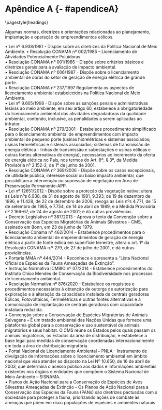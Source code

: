 # Apêndice A {- #apendiceA}

\pagestyle{headings}


Algumas normas, diretrizes e orientações relacionadas ao planejamento, implantação e operação de empreendimentos eólicos.  

•	Lei nº 6.938/1981 - Dispõe sobre as diretrizes da Política Nacional de Meio Ambiente. 
•	Resolução CONAMA nº 002/1985 – Licenciamento de Atividades Potencialmente Poluidoras.  
•	Resolução CONAMA nº 001/1986 – Dispõe sobre critérios básicos e diretrizes gerais para a avaliação de impacto ambiental.  
•	Resolução CONAMA nº 006/1987 - Dispõe sobre o licenciamento ambiental de obras do setor de geração de energia elétrica de grande porte.  
•	Resolução CONAMA nº 237/1997 Regulamenta os aspectos de licenciamento ambiental estabelecidos na Política Nacional do Meio Ambiente.  
•	Lei nº 9.605/1998 - Dispõe sobre as sanções penais e administrativas lesivas ao meio ambiente, em seu artigo 60, estabelece a obrigatoriedade do licenciamento ambiental das atividades degradadoras da qualidade ambiental, contendo, inclusive, as penalidades a serem aplicadas ao infrator.  
•	Resolução CONAMA nº 279/2001 – Estabelece procedimento simplificado para o licenciamento ambiental de empreendimentos com impacto ambiental de pequeno porte (usinas hidrelétricas e sistemas associados; usinas termelétricas e sistemas associados; sistemas de transmissão de energia elétrica - linhas de transmissão e subestações e usinas eólicas e outras fontes alternativas de energia), necessários ao incremento da oferta de energia elétrica no País, nos termos do Art. 8º, § 3º, da Medida Provisória nº 2.152-2, de 1º de junho de 2001.  
•	Resolução CONAMA nº 369/2006 - Dispõe sobre os casos excepcionais, de utilidade pública, interesse social ou baixo impacto ambiental, que possibilitam a intervenção ou supressão de vegetação em Área de Preservação Permanente-APP.  
•	Lei nº 12651/2012 - Dispõe sobre a proteção da vegetação nativa; altera as Leis nºs 6.938, de 31 de agosto de 1981, 9.393, de 19 de dezembro de 1996, e 11.428, de 22 de dezembro de 2006; revoga as Leis nºs 4.771, de 15 de setembro de 1965, e 7.754, de 14 de abril de 1989, e a Medida Provisória nº 2.166-67, de 24 de agosto de 2001; e dá outras providências.  
•	Decreto Legislativo nº 387/2013 - Aprova o texto da Convenção sobre a Conservação das Espécies Migratórias de Animais Silvestres - CMS, assinado em Bonn, em 23 de junho de 1979.  
•	Resolução Conama nº 462/2014 – Estabelece procedimentos para o licenciamento ambiental de empreendimentos de geração de energia elétrica a partir de fonte eólica em superfície terrestre, altera o art. 1º da Resolução CONAMA n.º 279, de 27 de julho de 2001, e dá outras providências.  
•	Portaria MMA nº 444/2014 - Reconhece e apresenta a “Lista Nacional Oficial de Espécies da Fauna Ameaçadas de Extinção”.  
•	Instrução Normativa ICMBIO nº 07/2014 - Estabelece procedimentos do Instituto Chico Mendes de Conservação da Biodiversidade nos processos de licenciamento ambiental.  
•	Resolução Normativa nº 876/2020 - Estabelece os requisitos e procedimentos necessários à obtenção de outorga de autorização para exploração e à alteração da capacidade instalada de centrais geradoras Eólicas, Fotovoltaicas, Termelétricas e outras fontes alternativas e à comunicação de implantação de centrais geradoras com capacidade instalada reduzida.  
•	Convenção sobre a Conservação de Espécies Migratórias de Animais Selvagens – É um tratado ambiental das Nações Unidas que fornece uma plataforma global para a conservação e uso sustentável de animais migratórios e seus habitat. O CMS reúne os Estados pelos quais passam os animais migratórios, os Estados da área de distribuição, e estabelece a base legal para medidas de conservação coordenadas internacionalmente em toda a área de distribuição migratória.  
•	Portal Nacional de Licenciamento Ambiental – PNLA - Instrumento de divulgação de informações sobre o licenciamento ambiental em âmbito nacional que visa atender ao disposto na Lei Nº 10.650, de 16 de abril de 2003, que determina o acesso público aos dados e informações ambientais existentes nos órgãos e entidades que compõem o Sistema Nacional de Meio Ambiente – SISNAMA.  
•	Planos de Ação Nacional para a Conservação de Espécies de Aves Silvestres Ameaçadas de Extinção - Os Planos de Ação Nacional para a Conservação das Espécies da Fauna (PANs) são diretrizes pactuadas com a sociedade para proteger a fauna, priorizando ações de combate às ameaças que põem em risco populações de espécies e ambientes naturais.
